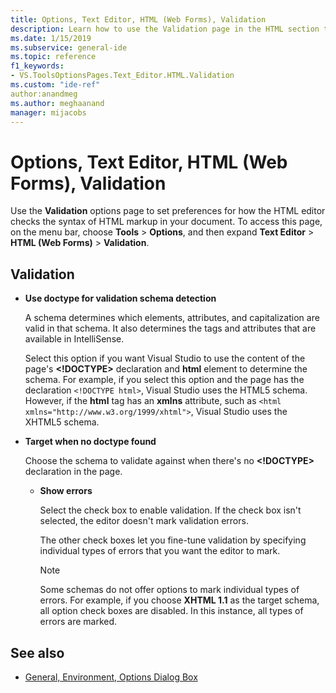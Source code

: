 ```yaml
---
title: Options, Text Editor, HTML (Web Forms), Validation
description: Learn how to use the Validation page in the HTML section to set preferences for how the HTML editor checks the syntax of HTML markup in your document.
ms.date: 1/15/2019
ms.subservice: general-ide
ms.topic: reference
f1_keywords:
- VS.ToolsOptionsPages.Text_Editor.HTML.Validation
ms.custom: "ide-ref"
author:anandmeg
ms.author: meghaanand
manager: mijacobs
---
```

# Options, Text Editor, HTML (Web Forms), Validation

Use the **Validation** options page to set preferences for how the HTML editor checks the syntax of HTML markup in your document. To access this page, on the menu bar, choose **Tools** > **Options**, and then expand **Text Editor** > **HTML (Web Forms)** > **Validation**.

## Validation

- **Use doctype for validation schema detection**

   A schema determines which elements, attributes, and capitalization are valid in that schema. It also determines the tags and attributes that are available in IntelliSense.

   Select this option if you want Visual Studio to use the content of the page's **<!DOCTYPE>** declaration and **html** element to determine the schema. For example, if you select this option and the page has the declaration `<!DOCTYPE html>`, Visual Studio uses the HTML5 schema. However, if the **html** tag has an **xmlns** attribute, such as `<html xmlns="http://www.w3.org/1999/xhtml">`, Visual Studio uses the XHTML5 schema.

- **Target when no doctype found**

   Choose the schema to validate against when there's no **<!DOCTYPE>** declaration in the page.

  - **Show errors**

     Select the check box to enable validation. If the check box isn't selected, the editor doesn't mark validation errors.

     The other check boxes let you fine-tune validation by specifying individual types of errors that you want the editor to mark.

     > [!NOTE]
     > Some schemas do not offer options to mark individual types of errors. For example, if you choose **XHTML 1.1** as the target schema, all option check boxes are disabled. In this instance, all types of errors are marked.

## See also

- [General, Environment, Options Dialog Box](../../ide/reference/general-environment-options-dialog-box.md)
